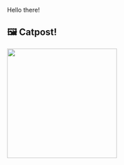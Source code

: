 Hello there!



## 🖼️ Catpost!

<sub>
    <img src="https://cdn2.thecatapi.com/images/5ia.jpg" height="256">
</sub>

